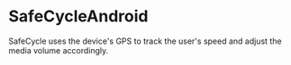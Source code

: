 SafeCycleAndroid
================

SafeCycle uses the device's GPS to track the user's speed and adjust the media volume accordingly.
